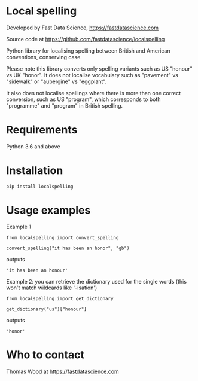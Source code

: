# Local spelling

Developed by Fast Data Science, https://fastdatascience.com

Source code at https://github.com/fastdatascience/localspelling

Python library for localising spelling between British and American conventions, conserving case.

Please note this library converts only spelling variants such as US "honour" vs UK "honor".
It does not localise vocabulary such as "pavement" vs "sidewalk" or "aubergine" vs "eggplant".

It also does not localise spellings where there is more than one correct conversion, such as US "program",
which corresponds to both "programme" and "program" in British spelling.

# Requirements

Python 3.6 and above

# Installation

```
pip install localspelling
```

# Usage examples

Example 1

```
from localspelling import convert_spelling

convert_spelling("it has been an honor", "gb")
```

outputs

```
'it has been an honour'
```

Example 2: you can retrieve the dictionary used for the single words (this won't match wildcards like '-isation')

```
from localspelling import get_dictionary

get_dictionary("us")["honour"]
```

outputs

```
'honor'
```


# Who to contact

Thomas Wood at https://fastdatascience.com
